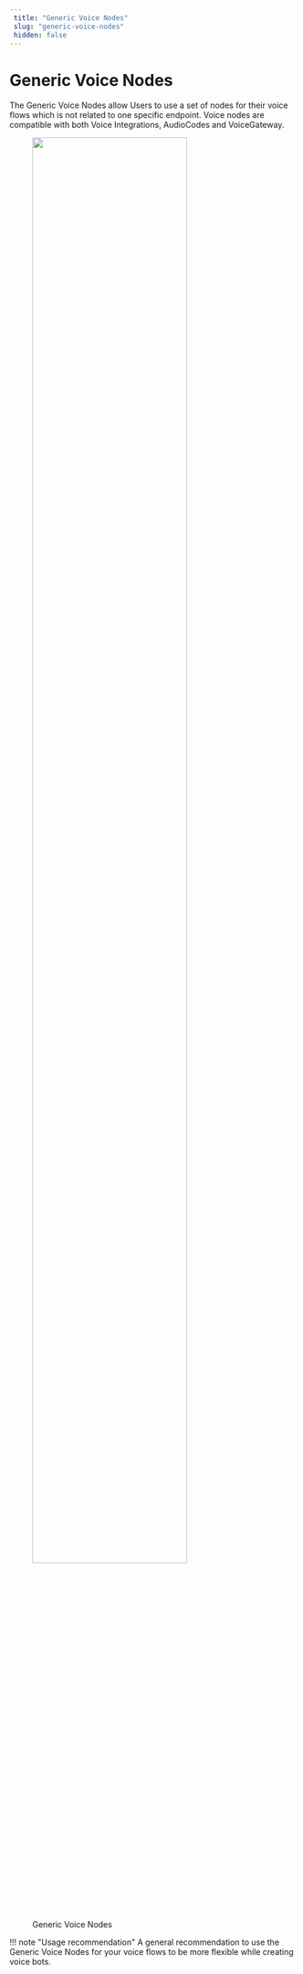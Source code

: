 ```yaml
---
 title: "Generic Voice Nodes" 
 slug: "generic-voice-nodes" 
 hidden: false 
---
```


# Generic Voice Nodes

The Generic Voice Nodes allow Users to use a set of nodes for their voice flows which is not related to one specific endpoint. Voice nodes are compatible with both Voice Integrations, AudioCodes and VoiceGateway.

<figure>
  <img class="image-center" src="{{config.site_url}}ai/flow-nodes/generic-voice-nodes/images/generic-voice-nodes.png" width="80%" />
  <figcaption>Generic Voice Nodes</figcaption>
</figure>

!!! note "Usage recommendation"
    A general recommendation to use the Generic Voice Nodes for your voice flows to be more flexible while creating voice bots.
